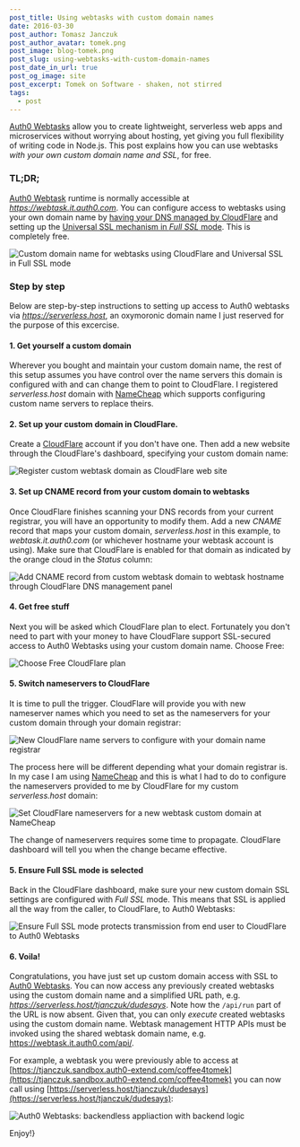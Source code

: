 ```yaml
---
post_title: Using webtasks with custom domain names
date: 2016-03-30
post_author: Tomasz Janczuk
post_author_avatar: tomek.png
post_image: blog-tomek.png
post_slug: using-webtasks-with-custom-domain-names
post_date_in_url: true
post_og_image: site
post_excerpt: Tomek on Software - shaken, not stirred
tags:
  - post
---
```


[Auth0 Webtasks](https://webtask.io) allow you to create lightweight, serverless web apps and microservices without worrying about hosting, yet giving you full flexibility of writing code in Node.js. This post explains how you can use webtasks *with your own custom domain name and SSL*, for free.  

### TL;DR;

[Auth0 Webtask](https://webtask.io) runtime is normally accessible at *https://webtask.it.auth0.com*. You can configure access to webtasks using your own domain name by [having your DNS managed by CloudFlare](https://www.cloudflare.com/dns/) and setting up the [Universal SSL mechanism in *Full SSL* mode](https://www.cloudflare.com/ssl/). This is completely free. 

<img src="/assets/images/blog/tomek_blog/2016-03-30/0.png" class="tj-img-diagram-75" alt="Custom domain name for webtasks using CloudFlare and Universal SSL in Full SSL mode">

### Step by step

Below are step-by-step instructions to setting up access to Auth0 webtasks via *https://serverless.host*, an oxymoronic domain name I just reserved for the purpose of this excercise. 

#### 1. Get yourself a custom domain

Wherever you bought and maintain your custom domain name, the rest of this setup assumes you have control over the name servers this domain is configured with and can change them to point to CloudFlare. I registered *serverless.host* domain with [NameCheap](https://namecheap.com) which supports configuring custom name servers to replace theirs. 

#### 2. Set up your custom domain in CloudFlare. 

Create a [CloudFlare](https://cloudflare.com) account if you don't have one. Then add a new website through the CloudFlare's dashboard, specifying your custom domain name: 

<img src="/assets/images/blog/tomek_blog/2016-03-30/1.png" class="tj-img-diagram-75" alt="Register custom webtask domain as CloudFlare web site">

#### 3. Set up CNAME record from your custom domain to webtasks

Once CloudFlare finishes scanning your DNS records from your current registrar, you will have an opportunity to modify them. Add a new *CNAME* record that maps your custom domain, *serverless.host* in this example, to *webtask.it.auth0.com* (or whichever hostname your webtask account is using). Make sure that CloudFlare is enabled for that domain as indicated by the orange cloud in the *Status* column:

<img src="/assets/images/blog/tomek_blog/2016-03-30/2.png" class="tj-img-diagram-75" alt="Add CNAME record from custom webtask domain to webtask hostname through CloudFlare DNS management panel">

#### 4. Get free stuff

Next you will be asked which CloudFlare plan to elect. Fortunately you don't need to part with your money to have CloudFlare support SSL-secured access to Auth0 Webtasks using your custom domain name. Choose Free:

<img src="/assets/images/blog/tomek_blog/2016-03-30/3.png" class="tj-img-diagram-75" alt="Choose Free CloudFlare plan">

#### 5. Switch nameservers to CloudFlare

It is time to pull the trigger. CloudFlare will provide you with new nameserver names which you need to set as the nameservers for your custom domain through your domain registrar:

<img src="/assets/images/blog/tomek_blog/2016-03-30/4.png" class="tj-img-diagram-75" alt="New CloudFlare name servers to configure with your domain name registrar">

The process here will be different depending what your domain registrar is. In my case I am using [NameCheap](https://namecheap.com) and this is what I had to do to configure the nameservers provided to me by CloudFlare for my custom *serverless.host* domain: 

<img src="/assets/images/blog/tomek_blog/2016-03-30/5.png" class="tj-img-diagram-75" alt="Set CloudFlare nameservers for a new webtask custom domain at NameCheap">

The change of nameservers requires some time to propagate. CloudFlare dashboard will tell you when the change became effective. 

#### 5. Ensure Full SSL mode is selected

Back in the CloudFlare dashboard, make sure your new custom domain SSL settings are configured with *Full SSL* mode. This means that SSL is applied all the way from the caller, to CloudFlare, to Auth0 Webtasks:

<img src="/assets/images/blog/tomek_blog/2016-03-30/6.png" class="tj-img-diagram-75" alt="Ensure Full SSL mode protects transmission from end user to CloudFlare to Auth0 Webtasks">

#### 6. Voila! 

Congratulations, you have just set up custom domain access with SSL to [Auth0 Webtasks](https://webtask.io). You can now access any previously created webtasks using the custom domain name and a simplified URL path, e.g. *https://serverless.host/tjanczuk/dudesays*. Note how the `/api/run` part of the URL is now absent. Given that, you can only *execute* created webtasks using the custom domain name. Webtask management HTTP APIs must be invoked using the shared webtask domain name, e.g. https://webtask.it.auth0.com/api/. 

For example, a webtask you were previously able to access at [https://tjanczuk.sandbox.auth0-extend.com/coffee4tomek](https://tjanczuk.sandbox.auth0-extend.com/coffee4tomek) you can now call using [https://serverless.host/tjanczuk/dudesays](https://serverless.host/tjanczuk/dudesays):

<img src="/assets/images/blog/tomek_blog/2016-03-30/7.png" class="tj-img-diagram-75" alt="Auth0 Webtasks: backendless appliaction with backend logic">

Enjoy!}